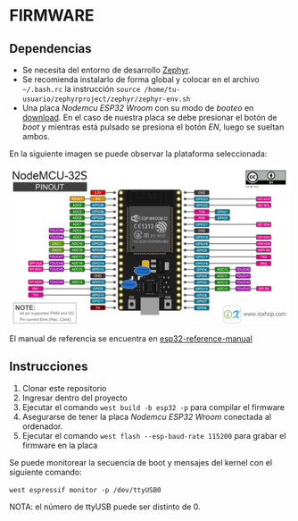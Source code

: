 # FIRMWARE

## Dependencias

* Se necesita del entorno de desarrollo [Zephyr](https://docs.zephyrproject.org/latest/develop/getting_started/index.html).
* Se recomienda instalarlo de forma global y colocar en el archivo `~/.bash.rc` la instrucción `source /home/tu-usuario/zephyrproject/zephyr/zephyr-env.sh`
* Una placa *Nodemcu ESP32 Wroom* con su modo de *booteo* en [download](https://docs.espressif.com/projects/esptool/en/latest/esp32/advanced-topics/boot-mode-selection.html#manual-bootloader). En el caso de nuestra placa se debe presionar el botón de *boot* y mientras está pulsado se presiona el botón *EN*, luego se sueltan ambos.

En la siguiente imagen se puede observar la plataforma seleccionada:

![Nodemcu-ESP32-Wroom](img/pinout.png)

El manual de referencia se encuentra en [esp32-reference-manual](docs/esp32_technical_reference_manual_en.pdf)

## Instrucciones

1. Clonar este repositorio
2. Ingresar dentro del proyecto
3. Ejecutar el comando `west build -b esp32 -p` para compilar el firmware
4. Asegurarse de tener la placa *Nodemcu ESP32 Wroom* conectada al ordenador.
5. Ejecutar el comando `west flash --esp-baud-rate 115200` para grabar el firmware en la placa

Se puede monitorear la secuencia de boot y mensajes del kernel con el siguiente comando:

`west espressif monitor -p /dev/ttyUSB0`

NOTA: el número de ttyUSB puede ser distinto de 0.
